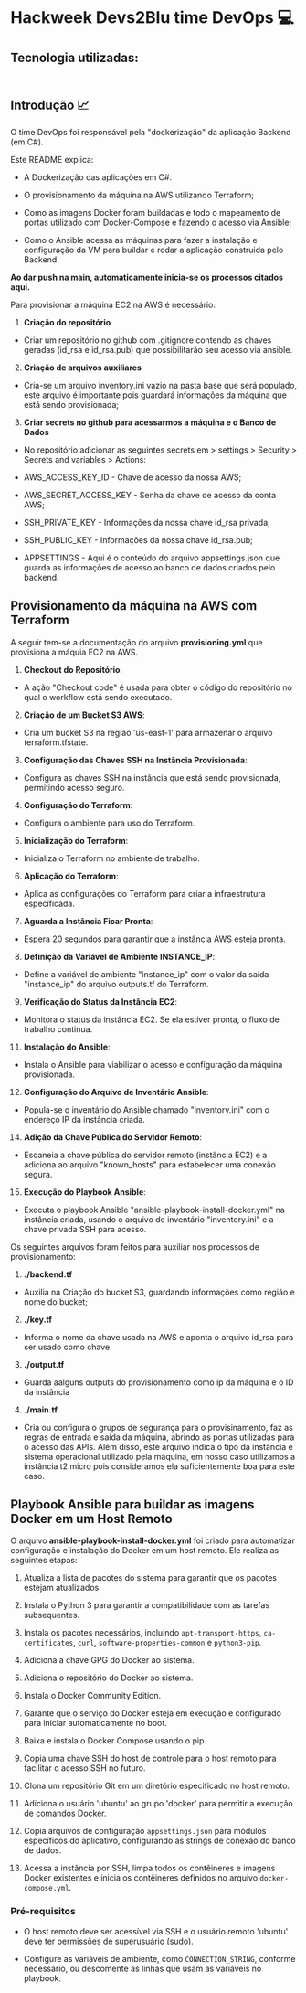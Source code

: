 
  

# Hackweek Devs2Blu time DevOps 💻

  

## Tecnologia utilizadas:

  

<div style="display: flex; justify-content: center; align-items: center; padding: 5px;">

<img src="imgs/icon-terraform.png" alt="">

<img src="imgs/icon-ansible.png" alt="">

<img src="imgs/icon-github-actions.png" alt="">

<img src="imgs/icon-aws.png" alt="">

</div>

  

## Introdução 📈

  

O time DevOps foi responsável pela "dockerização" da aplicação Backend (em C#).

  

Este README explica:

- A Dockerização das aplicações em C#.

- O provisionamento da máquina na AWS utilizando Terraform;

- Como as imagens Docker foram buildadas e todo o mapeamento de portas utilizado com Docker-Compose e fazendo o acesso via Ansible;

- Como o Ansible acessa as máquinas para fazer a instalação e configuração da VM para buildar e rodar a aplicação construida pelo Backend.

  

**Ao dar push na main, automaticamente inicia-se os processos citados aqui.**

  

Para provisionar a máquina EC2 na AWS é necessário:

  

1.  **Criação do repositório**

- Criar um repositório no github com .gitignore contendo as chaves geradas (id_rsa e id_rsa.pub) que possibilitarão seu acesso via ansible.

2.  **Criação de arquivos auxiliares**

- Cria-se um arquivo inventory.ini vazio na pasta base que será populado, este arquivo é importante pois guardará informações da máquina que está sendo provisionada;

  

3.  **Criar secrets no github para acessarmos a máquina e o Banco de Dados**

- No repositório adicionar as seguintes secrets em > settings > Security > Secrets and variables > Actions:

- AWS_ACCESS_KEY_ID - Chave de acesso da nossa AWS;

- AWS_SECRET_ACCESS_KEY - Senha da chave de acesso da conta AWS;

- SSH_PRIVATE_KEY - Informações da nossa chave id_rsa privada;

- SSH_PUBLIC_KEY - Informações da nossa chave id_rsa.pub;

- APPSETTINGS - Aqui é o conteúdo do arquivo appsettings.json que guarda as informações de acesso ao banco de dados criados pelo backend.

  
  

## Provisionamento da máquina na AWS com Terraform

  

A seguir tem-se a documentação do arquivo **provisioning.yml** que provisiona a máquia EC2 na AWS.

1.  **Checkout do Repositório**:

- A ação "Checkout code" é usada para obter o código do repositório no qual o workflow está sendo executado.

2.  **Criação de um Bucket S3 AWS**:

- Cria um bucket S3 na região 'us-east-1' para armazenar o arquivo terraform.tfstate.

3.  **Configuração das Chaves SSH na Instância Provisionada**:

- Configura as chaves SSH na instância que está sendo provisionada, permitindo acesso seguro.

4.  **Configuração do Terraform**:

- Configura o ambiente para uso do Terraform.

5.  **Inicialização do Terraform**:

- Inicializa o Terraform no ambiente de trabalho.

6.  **Aplicação do Terraform**:

- Aplica as configurações do Terraform para criar a infraestrutura especificada.

7.  **Aguarda a Instância Ficar Pronta**:

- Espera 20 segundos para garantir que a instância AWS esteja pronta.

8.  **Definição da Variável de Ambiente INSTANCE_IP**:

- Define a variável de ambiente "instance_ip" com o valor da saída "instance_ip" do arquivo outputs.tf do Terraform.

9.  **Verificação do Status da Instância EC2**:

- Monitora o status da instância EC2. Se ela estiver pronta, o fluxo de trabalho continua.

  

11.  **Instalação do Ansible**:

- Instala o Ansible para viabilizar o acesso e configuração da máquina provisionada.

12.  **Configuração do Arquivo de Inventário Ansible**:

- Popula-se o inventário do Ansible chamado "inventory.ini" com o endereço IP da instância criada.

  

14.  **Adição da Chave Pública do Servidor Remoto**:

- Escaneia a chave pública do servidor remoto (instância EC2) e a adiciona ao arquivo "known_hosts" para estabelecer uma conexão segura.

15.  **Execução do Playbook Ansible**:

- Executa o playbook Ansible "ansible-playbook-install-docker.yml" na instância criada, usando o arquivo de inventário "inventory.ini" e a chave privada SSH para acesso.

  

Os seguintes arquivos foram feitos para auxiliar nos processos de provisionamento:

  

1.  **./backend.tf**
- Auxilia na Criação do bucket S3, guardando informações como região e nome do bucket;
2. **./key.tf**
- Informa o nome da chave usada na AWS e aponta o arquivo id_rsa para ser usado como chave.
3. **./output.tf**
- Guarda aalguns outputs do provisionamento como ip da máquina e o ID da instância
4. **./main.tf**
- Cria ou configura o grupos de segurança para o provisinamento, faz as regras de entrada e saída da máquina, abrindo as portas utilizadas para o acesso das APIs. Além disso, este arquivo indica o tipo da instância e sistema operacional utilizado pela máquina, em nosso caso utilizamos a instância t2.micro pois consideramos ela suficientemente boa para este caso.

  

## Playbook Ansible para buildar as imagens Docker em um Host Remoto

  

O arquivo **ansible-playbook-install-docker.yml** foi criado para automatizar configuração e instalação do Docker em um host remoto. Ele realiza as seguintes etapas:

  

1. Atualiza a lista de pacotes do sistema para garantir que os pacotes estejam atualizados.

  

2. Instala o Python 3 para garantir a compatibilidade com as tarefas subsequentes.

  

3. Instala os pacotes necessários, incluindo `apt-transport-https`, `ca-certificates`, `curl`, `software-properties-common` e `python3-pip`.

  

4. Adiciona a chave GPG do Docker ao sistema.

  

5. Adiciona o repositório do Docker ao sistema.

  

6. Instala o Docker Community Edition.

  

7. Garante que o serviço do Docker esteja em execução e configurado para iniciar automaticamente no boot.

  

8. Baixa e instala o Docker Compose usando o pip.

  

9. Copia uma chave SSH do host de controle para o host remoto para facilitar o acesso SSH no futuro.

  

10. Clona um repositório Git em um diretório especificado no host remoto.

  

11. Adiciona o usuário 'ubuntu' ao grupo 'docker' para permitir a execução de comandos Docker.

  

12. Copia arquivos de configuração `appsettings.json` para módulos específicos do aplicativo, configurando as strings de conexão do banco de dados.

  

13. Acessa a instância por SSH, limpa todos os contêineres e imagens Docker existentes e inicia os contêineres definidos no arquivo `docker-compose.yml`.

  

### Pré-requisitos

  

- O host remoto deve ser acessível via SSH e o usuário remoto 'ubuntu' deve ter permissões de superusuário (sudo).

- Configure as variáveis de ambiente, como `CONNECTION_STRING`, conforme necessário, ou descomente as linhas que usam as variáveis no playbook.
